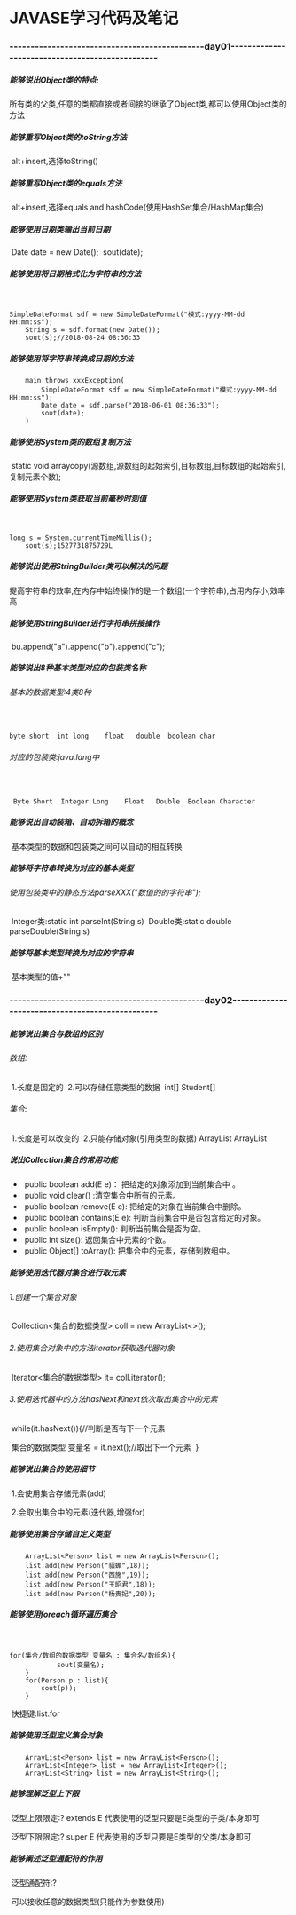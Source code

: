 # JAVASE学习代码及笔记

### ----------------------------------------------day01------------------------------------------------

##### 能够说出Object类的特点:

​	所有类的父类,任意的类都直接或者间接的继承了Object类,都可以使用Object类的方法

##### 能够重写Object类的toString方法

​	alt+insert,选择toString()

##### 能够重写Object类的equals方法

​	alt+insert,选择equals and hashCode(使用HashSet集合/HashMap集合)

##### 能够使用日期类输出当前日期

​	Date date = new Date();
​	sout(date);

##### 能够使用将日期格式化为字符串的方法

​	

```
SimpleDateFormat sdf = new SimpleDateFormat("模式:yyyy-MM-dd HH:mm:ss");
	String s = sdf.format(new Date());
	sout(s);//2018-08-24 08:36:33
```



##### 能够使用将字符串转换成日期的方法

```
	main throws xxxException(
		SimpleDateFormat sdf = new SimpleDateFormat("模式:yyyy-MM-dd HH:mm:ss");
		Date date = sdf.parse("2018-06-01 08:36:33");
		sout(date);
	)
```



##### 能够使用System类的数组复制方法

​	static void arraycopy(源数组,源数组的起始索引,目标数组,目标数组的起始索引,复制元素个数);

##### 能够使用System类获取当前毫秒时刻值

​	

```
long s = System.currentTimeMillis();
	sout(s);1527731875729L
```



##### 能够说出使用StringBuilder类可以解决的问题

​	提高字符串的效率,在内存中始终操作的是一个数组(一个字符串),占用内存小,效率高

##### 能够使用StringBuilder进行字符串拼接操作

​	bu.append("a").append("b").append("c");

##### 能够说出8种基本类型对应的包装类名称

###### 	 基本的数据类型:4类8种

​	    

```
byte short  int long    float   double  boolean char
```



###### 	 对应的包装类:java.lang中

​	   

```
 Byte Short  Integer Long    Float   Double  Boolean Character
```



##### 能够说出自动装箱、自动拆箱的概念

​	基本类型的数据和包装类之间可以自动的相互转换

##### 能够将字符串转换为对应的基本类型

###### 	使用包装类中的静态方法parseXXX("数值的的字符串");

​        Integer类:static int parseInt(String s)
​        Double类:static double parseDouble(String s)

##### 能够将基本类型转换为对应的字符串

​	基本类型的值+""



### ----------------------------------------------day02------------------------------------------------

##### 能够说出集合与数组的区别

###### 	数组:

​		1.长度是固定的
​		2.可以存储任意类型的数据
​			int[]  Student[]

###### 	集合:

​		1.长度是可以改变的
​		2.只能存储对象(引用类型的数据) ArrayList<String>  ArrayList<Integer>

##### 说出Collection集合的常用功能

- ​	public boolean add(E e)：  把给定的对象添加到当前集合中 。
- ​	public void clear() :清空集合中所有的元素。
- ​	public boolean remove(E e): 把给定的对象在当前集合中删除。
- ​	public boolean contains(E e): 判断当前集合中是否包含给定的对象。
- ​	public boolean isEmpty(): 判断当前集合是否为空。
- ​	public int size(): 返回集合中元素的个数。
- ​	public Object[] toArray(): 把集合中的元素，存储到数组中。

##### 能够使用迭代器对集合进行取元素

###### 	1.创建一个集合对象

​	Collection<集合的数据类型> coll = new ArrayList<>();

###### 	2.使用集合对象中的方法iterator获取迭代器对象

​	Iterator<集合的数据类型> it= coll.iterator();

###### 	3.使用迭代器中的方法hasNext和next依次取出集合中的元素

​	while(it.hasNext()){//判断是否有下一个元素

​			集合的数据类型 变量名 = it.next();//取出下一个元素
​	}

##### 能够说出集合的使用细节

​	1.会使用集合存储元素(add)

​	2.会取出集合中的元素(迭代器,增强for)

##### 能够使用集合存储自定义类型

```
	ArrayList<Person> list = new ArrayList<Person>();
	list.add(new Person("貂蝉",18));
	list.add(new Person("西施",19));
	list.add(new Person("王昭君",18));
	list.add(new Person("杨贵妃",20));
```

##### 能够使用foreach循环遍历集合

​	

```
for(集合/数组的数据类型 变量名 : 集合名/数组名){
            sout(变量名);
    }
	for(Person p : list){
		sout(p));
	}
```

​	快捷键:list.for

##### 能够使用泛型定义集合对象

```
	ArrayList<Person> list = new ArrayList<Person>();
	ArrayList<Integer> list = new ArrayList<Integer>();
	ArrayList<String> list = new ArrayList<String>();
```



##### 能够理解泛型上下限

​	泛型上限限定:? extends E 代表使用的泛型只要是E类型的子类/本身即可

​	泛型下限限定:? super E   代表使用的泛型只要是E类型的父类/本身即可

##### 能够阐述泛型通配符的作用

​	泛型通配符:?

​	可以接收任意的数据类型(只能作为参数使用)
